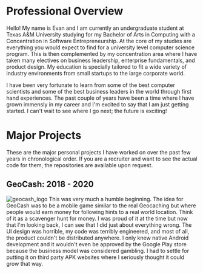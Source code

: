 # Professional Overview
Hello! My name is Evan and I am currently an undergraduate student at Texas A&M University studying for my Bachelor of Arts in Computing with a Concentration in Software Entrepreneurship. At the core of my studies are everything you would expect to find for a university level computer science program. This is then complemented by my concentration area where I have taken many electives on business leadership, enterprise fundamentals, and product design. My education is specially tailored to fit a wide variety of industry environments from small startups to the large corporate world.

I have been very fortunate to learn from some of the best computer scientists and some of the best business leaders in the world through first hand experiences. The past couple of years have been a time where I have grown immensly in my career and I'm excited to say that I am just getting started. I can't wait to see where I go next; the future is exciting!

# Major Projects
These are the major personal projects I have worked on over the past few years in chronological order. If you are a recruiter and want to see the actual code for them, the repositories are available upon request.

## GeoCash: 2018 - 2020
![geocash_logo](https://github.com/evanwherchek/professional-overview/assets/50429973/8fbd0a3a-ba2c-4c62-8874-26f4a958aa08)
This was very much a humble beginning. The idea for GeoCash was to be a mobile game similar to the real Geocaching but where people would earn money for following hints to a real world location. Think of it as a scavenger hunt for money. I was proud of it at the time but now that I'm looking back, I can see that I did just about everything wrong. The UI design was horrible, my code was terribly engineered, and most of all, the product couldn't be distributed anywhere. I only knew native Android development and it wouldn't even be approved by the Google Play store because the business model was considered gambling. I had to settle for putting it on third party APK websites where I seriously thought it could grow that way.
